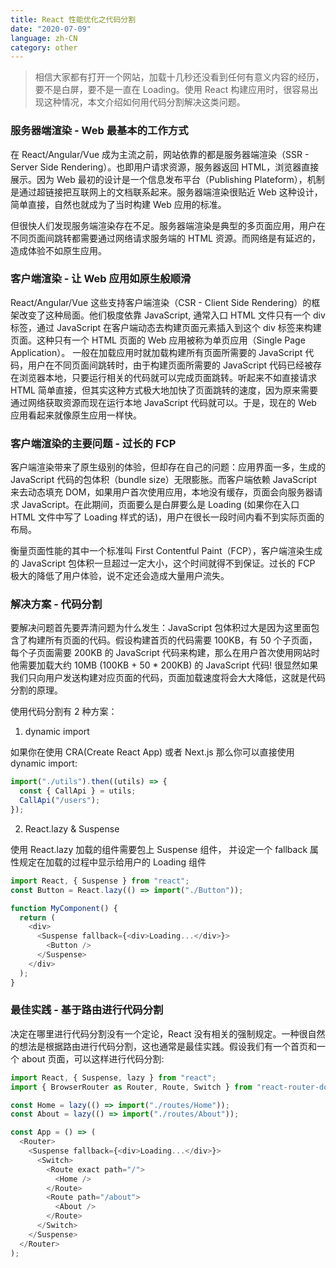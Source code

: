```yaml
---
title: React 性能优化之代码分割
date: "2020-07-09"
language: zh-CN
category: other
---
```


> 相信大家都有打开一个网站，加载十几秒还没看到任何有意义内容的经历，要不是白屏，要不是一直在 Loading。使用 React 构建应用时，很容易出现这种情况，本文介绍如何用代码分割解决这类问题。

### 服务器端渲染 - Web 最基本的工作方式

在 React/Angular/Vue 成为主流之前，网站依靠的都是服务器端渲染（SSR - Server Side Rendering）。也即用户请求资源，服务器返回 HTML，浏览器直接展示。因为 Web 最初的设计是一个信息发布平台（Publishing Plateform），机制是通过超链接把互联网上的文档联系起来。服务器端渲染很贴近 Web 这种设计，简单直接，自然也就成为了当时构建 Web 应用的标准。

但很快人们发现服务端渲染存在不足。服务器端渲染是典型的多页面应用，用户在不同页面间跳转都需要通过网络请求服务端的 HTML 资源。而网络是有延迟的，造成体验不如原生应用。

### 客户端渲染 - 让 Web 应用如原生般顺滑

React/Angular/Vue 这些支持客户端渲染（CSR - Client Side Rendering）的框架改变了这种局面。他们极度依靠 JavaScript, 通常入口 HTML 文件只有一个 div 标签，通过 JavaScript 在客户端动态去构建页面元素插入到这个 div 标签来构建页面。这种只有一个 HTML 页面的 Web 应用被称为单页应用（Single Page Application）。 一般在加载应用时就加载构建所有页面所需要的 JavaScript 代码，用户在不同页面间跳转时，由于构建页面所需要的 JavaScript 代码已经被存在浏览器本地，只要运行相关的代码就可以完成页面跳转。听起来不如直接请求 HTML 简单直接，但其实这种方式极大地加快了页面跳转的速度，因为原来需要通过网络获取资源而现在运行本地 JavaScript 代码就可以。于是，现在的 Web 应用看起来就像原生应用一样快。

### 客户端渲染的主要问题 - 过长的 FCP

客户端渲染带来了原生级别的体验，但却存在自己的问题：应用界面一多，生成的 JavaScript 代码的包体积（bundle size）无限膨胀。而客户端依赖 JavaScript 来去动态填充 DOM，如果用户首次使用应用，本地没有缓存，页面会向服务器请求 JavaScript。在此期间，页面要么是白屏要么是 Loading (如果你在入口 HTML 文件中写了 Loading 样式的话)，用户在很长一段时间内看不到实际页面的布局。

衡量页面性能的其中一个标准叫 First Contentful Paint（FCP），客户端渲染生成的 JavaScript 包体积一旦超过一定大小，这个时间就得不到保证。过长的 FCP 极大的降低了用户体验，说不定还会造成大量用户流失。

### 解决方案 - 代码分割

要解决问题首先要弄清问题为什么发生：JavaScript 包体积过大是因为这里面包含了构建所有页面的代码。假设构建首页的代码需要 100KB，有 50 个子页面，每个子页面需要 200KB 的 JavaScript 代码来构建，那么在用户首次使用网站时他需要加载大约 10MB (100KB + 50 \* 200KB) 的 JavaScript 代码! 很显然如果我们只向用户发送构建对应页面的代码，页面加载速度将会大大降低，这就是代码分割的原理。

使用代码分割有 2 种方案：

1. dynamic import

如果你在使用 CRA(Create React App) 或者 Next.js 那么你可以直接使用 dynamic import:

```javascript
import("./utils").then((utils) => {
  const { CallApi } = utils;
  CallApi("/users");
});
```

2. React.lazy & Suspense

使用 React.lazy 加载的组件需要包上 Suspense 组件， 并设定一个 fallback 属性规定在加载的过程中显示给用户的 Loading 组件

```javascript
import React, { Suspense } from "react";
const Button = React.lazy(() => import("./Button"));

function MyComponent() {
  return (
    <div>
      <Suspense fallback={<div>Loading...</div>}>
        <Button />
      </Suspense>
    </div>
  );
}
```

### 最佳实践 - 基于路由进行代码分割

决定在哪里进行代码分割没有一个定论，React 没有相关的强制规定。一种很自然的想法是根据路由进行代码分割，这也通常是最佳实践。假设我们有一个首页和一个 about 页面，可以这样进行代码分割:

```javascript
import React, { Suspense, lazy } from "react";
import { BrowserRouter as Router, Route, Switch } from "react-router-dom";

const Home = lazy(() => import("./routes/Home"));
const About = lazy(() => import("./routes/About"));

const App = () => (
  <Router>
    <Suspense fallback={<div>Loading...</div>}>
      <Switch>
        <Route exact path="/">
          <Home />
        </Route>
        <Route path="/about">
          <About />
        </Route>
      </Switch>
    </Suspense>
  </Router>
);
```
